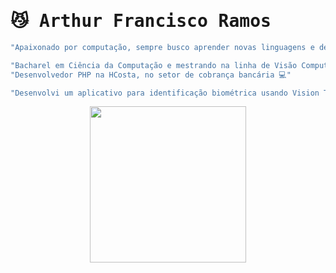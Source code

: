 # <samp> 😼 Arthur Francisco Ramos </samp>

```javascript
"Apaixonado por computação, sempre busco aprender novas linguagens e desenvolver projetos de todos os tipos ⚡"

"Bacharel em Ciência da Computação e mestrando na linha de Visão Computacional na Unesp 🎓"
"Desenvolvedor PHP na HCosta, no setor de cobrança bancária 💻"

"Desenvolvi um aplicativo para identificação biométrica usando Vision Transformer e Flutter como TCC da graduação 👀" 
```

<div align="center">
	<img height="250px" src="https://github-readme-stats.vercel.app/api/top-langs/?username=af-ramos&layout=donut&theme=dark"/>
</div>

